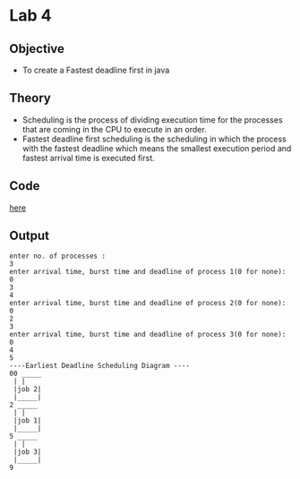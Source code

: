# Lab 4

## Objective

- To create a Fastest deadline first in java

## Theory

- Scheduling is the process of dividing execution time for the processes that are coming in the CPU to execute in an order.
- Fastest deadline first scheduling is the scheduling in which the process with the fastest deadline which means the smallest execution period and fastest arrival time is executed first.

## Code

[here](https://github.com/college-related/Labs-7th-sems/tree/main/Real%20Time%20System%20(RTS)/lab4/FastestDeadline.java)

## Output

```
enter no. of processes : 
3
enter arrival time, burst time and deadline of process 1(0 for none):
0
3
4
enter arrival time, burst time and deadline of process 2(0 for none):
0
2
3
enter arrival time, burst time and deadline of process 3(0 for none):
0
4
5
----Earliest Deadline Scheduling Diagram ----
00 _____
 | |
 |job 2|
 |_____|
2 _____
 | |
 |job 1|
 |_____|
5 _____
 | |
 |job 3|
 |_____|
9
```